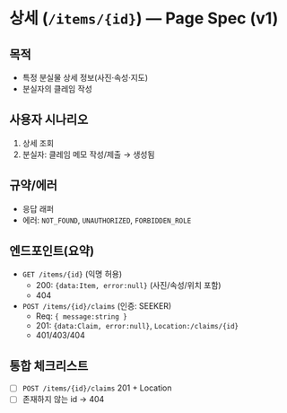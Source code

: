 # 상세 (`/items/{id}`) — Page Spec (v1)

## 목적
- 특정 분실물 상세 정보(사진·속성·지도)
- 분실자의 클레임 작성

## 사용자 시나리오
1) 상세 조회
2) 분실자: 클레임 메모 작성/제출 → 생성됨

## 규약/에러
- 응답 래퍼
- 에러: `NOT_FOUND`, `UNAUTHORIZED`, `FORBIDDEN_ROLE`

## 엔드포인트(요약)
- `GET /items/{id}` (익명 허용)
  - 200: `{data:Item, error:null}` (사진/속성/위치 포함)
  - 404
- `POST /items/{id}/claims` (인증: SEEKER)
  - Req: `{ message:string }`
  - 201: `{data:Claim, error:null}`, `Location:/claims/{id}`
  - 401/403/404

## 통합 체크리스트
- [ ] `POST /items/{id}/claims` 201 + Location
- [ ] 존재하지 않는 id → 404

